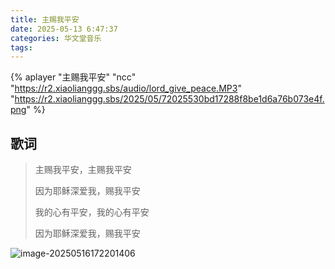 ```yaml
---
title: 主赐我平安
date: 2025-05-13 6:47:37
categories: 华文堂音乐
tags:
---
```


{% aplayer  "主赐我平安"  "ncc"  "https://r2.xiaolianggg.sbs/audio/lord_give_peace.MP3"  "https://r2.xiaolianggg.sbs/2025/05/72025530bd17288f8be1d6a76b073e4f.png" %}

## 歌词

>主赐我平安，主赐我平安
>
>因为耶稣深爱我，赐我平安
>
>我的心有平安，我的心有平安
>
>因为耶稣深爱我，赐我平安



![image-20250516172201406](https://r2.xiaolianggg.sbs/2025/05/72025530bd17288f8be1d6a76b073e4f.png)



